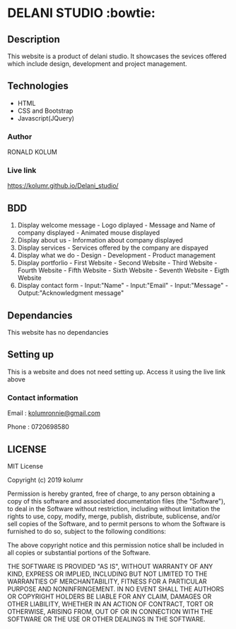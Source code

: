 # DELANI STUDIO :bowtie:
## Description
This website is a product of delani studio. It showcases the sevices offered which include design, development and project management.
## Technologies
* HTML
* CSS and Bootstrap
* Javascript(JQuery)
### Author
 RONALD KOLUM
### Live link 
  https://kolumr.github.io/Delani_studio/
## BDD
  1. Display welcome message
    - Logo diplayed
    - Message and Name of company displayed
    - Animated mouse displayed
  2. Display about us
    - Information about company displayed
  3. Display services
    - Services offered by the company are dispayed
  4. Display what we do
    - Design
    - Development
    - Product management
  5. Display portforlio
    - First Website
    - Second Website
    - Third Website
    - Fourth Website
    - Fifth Website
    - Sixth Website
    - Seventh Website
    - Eigth Website
  6. Display contact form
    - Input:"Name"
    - Input:"Email"
    - Input:"Message"
    - Output:"Acknowledgment message"
## Dependancies
This website has no dependancies

## Setting up

This is a website and does not need setting up. Access it using the live link above

### Contact information
Email : kolumronnie@gmail.com

Phone : 0720698580

## LICENSE
MIT License

Copyright (c) 2019 kolumr

Permission is hereby granted, free of charge, to any person obtaining a copy of this software and associated documentation files (the "Software"), to deal in the Software without restriction, including without limitation the rights to use, copy, modify, merge, publish, distribute, sublicense, and/or sell copies of the Software, and to permit persons to whom the Software is furnished to do so, subject to the following conditions:

The above copyright notice and this permission notice shall be included in all copies or substantial portions of the Software.

THE SOFTWARE IS PROVIDED "AS IS", WITHOUT WARRANTY OF ANY KIND, EXPRESS OR IMPLIED, INCLUDING BUT NOT LIMITED TO THE WARRANTIES OF MERCHANTABILITY, FITNESS FOR A PARTICULAR PURPOSE AND NONINFRINGEMENT. IN NO EVENT SHALL THE AUTHORS OR COPYRIGHT HOLDERS BE LIABLE FOR ANY CLAIM, DAMAGES OR OTHER LIABILITY, WHETHER IN AN ACTION OF CONTRACT, TORT OR OTHERWISE, ARISING FROM, OUT OF OR IN CONNECTION WITH THE SOFTWARE OR THE USE OR OTHER DEALINGS IN THE SOFTWARE.


          